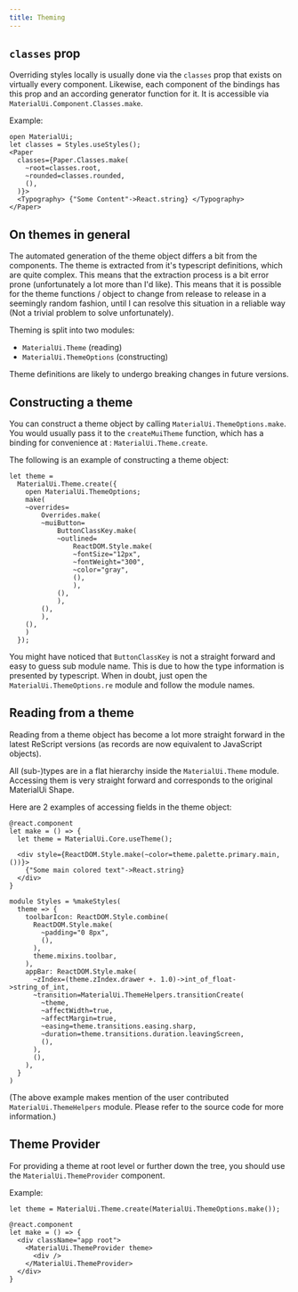 ```yaml
---
title: Theming
---
```


## `classes` prop

Overriding styles locally is usually done via the `classes` prop that exists on
virtually every component. Likewise, each component of the bindings has this
prop and an according generator function for it. It is accessible via
`MaterialUi.Component.Classes.make`.

Example:

```reason
open MaterialUi;
let classes = Styles.useStyles();
<Paper
  classes={Paper.Classes.make(
    ~root=classes.root,
    ~rounded=classes.rounded,
    (),
  )}>
  <Typography> {"Some Content"->React.string} </Typography>
</Paper>
```

## On themes in general

The automated generation of the theme object differs a bit from the components.
The theme is extracted from it's typescript definitions, which are quite
complex. This means that the extraction process is a bit error prone
(unfortunately a lot more than I'd like). This means that it is possible for the
theme functions / object to change from release to release in a seemingly random
fashion, until I can resolve this situation in a reliable way (Not a trivial
problem to solve unfortunately).

Theming is split into two modules:

- `MaterialUi.Theme` (reading)
- `MaterialUi.ThemeOptions` (constructing)

Theme definitions are likely to undergo breaking changes in future versions.

## Constructing a theme

You can construct a theme object by calling `MaterialUi.ThemeOptions.make`. You
would usually pass it to the `createMuiTheme` function, which has a binding for
convenience at : `MaterialUi.Theme.create`.

The following is an example of constructing a theme object:

```reason
let theme =
  MaterialUi.Theme.create({
    open MaterialUi.ThemeOptions;
    make(
    ~overrides=
        Overrides.make(
        ~muiButton=
            ButtonClassKey.make(
            ~outlined=
                ReactDOM.Style.make(
                ~fontSize="12px",
                ~fontWeight="300",
                ~color="gray",
                (),
                ),
            (),
            ),
        (),
        ),
    (),
    )
  });
```

You might have noticed that `ButtonClassKey` is not a straight forward and easy
to guess sub module name. This is due to how the type information is presented
by typescript. When in doubt, just open the `MaterialUi.ThemeOptions.re` module
and follow the module names.

## Reading from a theme

Reading from a theme object has become a lot more straight forward in the latest
ReScript versions (as records are now equivalent to JavaScript objects).

All (sub-)types are in a flat hierarchy inside the `MaterialUi.Theme` module.
Accessing them is very straight forward and corresponds to the original
MaterialUi Shape.

Here are 2 examples of accessing fields in the theme object:

```reason
@react.component
let make = () => {
  let theme = MaterialUi.Core.useTheme();

  <div style={ReactDOM.Style.make(~color=theme.palette.primary.main, ())}>
    {"Some main colored text"->React.string}
  </div>
}
```

```reason
module Styles = %makeStyles(
  theme => {
    toolbarIcon: ReactDOM.Style.combine(
      ReactDOM.Style.make(
        ~padding="0 8px",
        (),
      ),
      theme.mixins.toolbar,
    ),
    appBar: ReactDOM.Style.make(
      ~zIndex=(theme.zIndex.drawer +. 1.0)->int_of_float->string_of_int,
      ~transition=MaterialUi.ThemeHelpers.transitionCreate(
        ~theme,
        ~affectWidth=true,
        ~affectMargin=true,
        ~easing=theme.transitions.easing.sharp,
        ~duration=theme.transitions.duration.leavingScreen,
        (),
      ),
      (),
    ),
  }
)
```

(The above example makes mention of the user contributed
`MaterialUi.ThemeHelpers` module. Please refer to the source code for more
information.)

## Theme Provider

For providing a theme at root level or further down the tree, you should use the
`MaterialUi.ThemeProvider` component.

Example:

```reason
let theme = MaterialUi.Theme.create(MaterialUi.ThemeOptions.make());

@react.component
let make = () => {
  <div className="app root">
    <MaterialUi.ThemeProvider theme>
      <div />
    </MaterialUi.ThemeProvider>
  </div>
}
```
